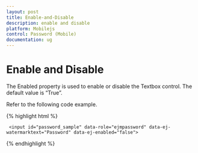 ```yaml
---
layout: post
title: Enable-and-Disable
description: enable and disable
platform: Mobilejs
control: Password (Mobile)
documentation: ug
---
```


# Enable and Disable

The Enabled property is used to enable or disable the Textbox control. The default value is “True”.

Refer to the following code example.

{% highlight html %}

     <input id="password_sample" data-role="ejmpassword" data-ej-watermarktext="Password" data-ej-enabled="false">

{% endhighlight %}





